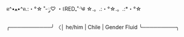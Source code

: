 ฅ^•ﻌ•^ฅ.:・°☆ ˚-༘♡ ・꒰RED₊˚ˑ༄ ☆.。.:・°☆.。.:*・°☆




╭───────────╯
〈│ he/him |
Chile
| Gender Fluid
   ╰─────────╮
